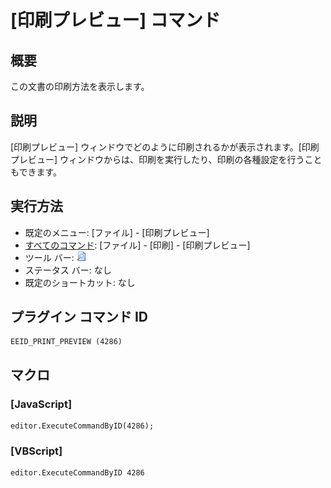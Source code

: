 # \[印刷プレビュー\] コマンド

## 概要

この文書の印刷方法を表示します。

## 説明

\[印刷プレビュー\] ウィンドウでどのように印刷されるかが表示されます。\[印刷プレビュー\]
ウィンドウからは、印刷を実行したり、印刷の各種設定を行うこともできます。

## 実行方法

- 既定のメニュー: \[ファイル\] \- \[印刷プレビュー\]
- [すべてのコマンド](../../glossary/allcommands): \[ファイル\] \- \[印刷\] \- \[印刷プレビュー\]
- ツール バー: ![](../../images/printpreview.gif)
- ステータス バー: なし
- 既定のショートカット: なし

## プラグイン コマンド ID

```
EEID_PRINT_PREVIEW (4286)
```

## マクロ

### \[JavaScript\]

```
editor.ExecuteCommandByID(4286);
```

### \[VBScript\]

```
editor.ExecuteCommandByID 4286
```
